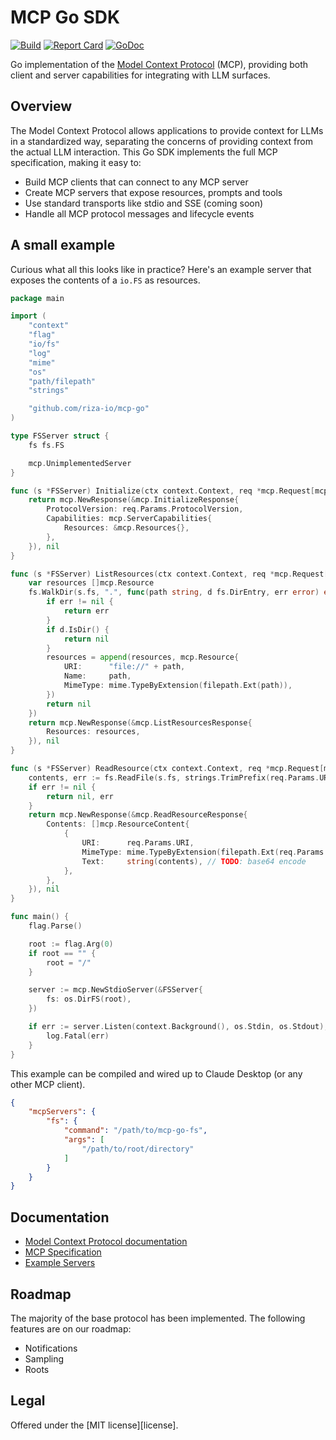 MCP Go SDK
==========

[![Build](https://github.com/riza-io/mcp-go/actions/workflows/ci.yml/badge.svg?branch=main)](https://github.com/riza-io/mcp-go/actions/workflows/ci.yml)
[![Report Card](https://goreportcard.com/badge/github.com/riza-io/mcp-go)](https://goreportcard.com/report/github.com/riza-io/mcp-go)
[![GoDoc](https://pkg.go.dev/badge/github.com/riza-io/mcp-go.svg)](https://pkg.go.dev/github.com/riza-io/mcp-go)


Go implementation of the [Model Context Protocol](https://modelcontextprotocol.io) (MCP), providing both client and server capabilities for integrating with LLM surfaces.

## Overview

The Model Context Protocol allows applications to provide context for LLMs in a standardized way, separating the concerns of providing context from the actual LLM interaction. This Go SDK implements the full MCP specification, making it easy to:

- Build MCP clients that can connect to any MCP server
- Create MCP servers that expose resources, prompts and tools
- Use standard transports like stdio and SSE (coming soon)
- Handle all MCP protocol messages and lifecycle events

## A small example

Curious what all this looks like in practice? Here's an example server that
exposes the contents of a `io.FS` as resources.

```go
package main

import (
	"context"
	"flag"
	"io/fs"
	"log"
	"mime"
	"os"
	"path/filepath"
	"strings"

	"github.com/riza-io/mcp-go"
)

type FSServer struct {
	fs fs.FS

	mcp.UnimplementedServer
}

func (s *FSServer) Initialize(ctx context.Context, req *mcp.Request[mcp.InitializeRequest]) (*mcp.Response[mcp.InitializeResponse], error) {
	return mcp.NewResponse(&mcp.InitializeResponse{
		ProtocolVersion: req.Params.ProtocolVersion,
		Capabilities: mcp.ServerCapabilities{
			Resources: &mcp.Resources{},
		},
	}), nil
}

func (s *FSServer) ListResources(ctx context.Context, req *mcp.Request[mcp.ListResourcesRequest]) (*mcp.Response[mcp.ListResourcesResponse], error) {
	var resources []mcp.Resource
	fs.WalkDir(s.fs, ".", func(path string, d fs.DirEntry, err error) error {
		if err != nil {
			return err
		}
		if d.IsDir() {
			return nil
		}
		resources = append(resources, mcp.Resource{
			URI:      "file://" + path,
			Name:     path,
			MimeType: mime.TypeByExtension(filepath.Ext(path)),
		})
		return nil
	})
	return mcp.NewResponse(&mcp.ListResourcesResponse{
		Resources: resources,
	}), nil
}

func (s *FSServer) ReadResource(ctx context.Context, req *mcp.Request[mcp.ReadResourceRequest]) (*mcp.Response[mcp.ReadResourceResponse], error) {
	contents, err := fs.ReadFile(s.fs, strings.TrimPrefix(req.Params.URI, "file://"))
	if err != nil {
		return nil, err
	}
	return mcp.NewResponse(&mcp.ReadResourceResponse{
		Contents: []mcp.ResourceContent{
			{
				URI:      req.Params.URI,
				MimeType: mime.TypeByExtension(filepath.Ext(req.Params.URI)),
				Text:     string(contents), // TODO: base64 encode
			},
		},
	}), nil
}

func main() {
	flag.Parse()

	root := flag.Arg(0)
	if root == "" {
		root = "/"
	}

	server := mcp.NewStdioServer(&FSServer{
		fs: os.DirFS(root),
	})

	if err := server.Listen(context.Background(), os.Stdin, os.Stdout); err != nil {
		log.Fatal(err)
	}
}
```

This example can be compiled and wired up to Claude Desktop (or any other MCP client).

```json
{
	"mcpServers": {
		"fs": {
			"command": "/path/to/mcp-go-fs",
			"args": [
				"/path/to/root/directory"
			]
		}
	}
}
```

## Documentation

- [Model Context Protocol documentation](https://modelcontextprotocol.io)
- [MCP Specification](https://spec.modelcontextprotocol.io)
- [Example Servers](https://github.com/riza-io/mcp-go/tree/main/examples)

## Roadmap

The majority of the base protocol has been implemented. The following features are on our roadmap:

- Notifications
- Sampling
- Roots

## Legal

Offered under the [MIT license][license].
